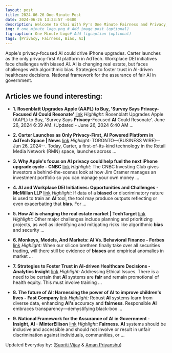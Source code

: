```yaml
---
layout: post
title: 2024-06-26 One-Minute Post
date: 2024-06-26 13:23:57 -0400
description: Welcome to Chai With Py's One Minute Fairness and Privacy, which aims to provide you the current happenings in the world of Fairness, Privacy, and AI.
img: # one_minute_logo.png # Add image post (optional)
fig-caption: One Minute Logo# Add figcaption (optional)
tags: [Privacy, Fairness, Bias, AI]
---
```


Apple's privacy-focused AI could drive iPhone upgrades. Carter launches as the only privacy-first AI platform in AdTech. Workplace DEI initiatives face challenges with biased AI. AI is changing real estate, but faces challenges with algorithmic bias. Strategies to foster trust in AI-driven healthcare decisions. National framework for the assurance of fair AI in government.

## Articles we found interesting:

- **1. Rosenblatt Upgrades Apple (AAPL) to Buy, &#39;Survey Says <b>Privacy</b>-Focused <b>AI</b> Could Resonate&#39;** [link](https://www.streetinsider.com/Analyst%2BComments/Rosenblatt%2BUpgrades%2BApple%2B%2528AAPL%2529%2Bto%2BBuy%252C%2BSurvey%2BSays%2BPrivacy-Focused%2BAI%2BCould%2BResonate/23398361.html)
_Highlight:_ Rosenblatt Upgrades Apple (AAPL) to Buy, &#39;Survey Says <b>Privacy</b>-Focused <b>AI</b> Could Resonate&#39;. June 26, 2024 6:39 AM. (Updated - June 26, 2024 6:40 AM&nbsp;...

- **2. Carter Launches as Only <b>Privacy</b>-First, <b>AI</b> Powered Platform in AdTech Space | News** [link](https://www.bakersfield.com/ap/news/carter-launches-as-only-privacy-first-ai-powered-platform-in-adtech-space/article_edf29998-48cb-5757-8c7d-00714a133e3e.html)
_Highlight:_ TORONTO--(BUSINESS WIRE)--Jun 26, 2024--. Today, Carter, a first-of-its-kind technology in the Retail Media Network (RMN) space, launches across&nbsp;...

- **3. Why Apple&#39;s focus on <b>AI privacy</b> could help fuel the next iPhone upgrade cycle - CNBC** [link](https://www.cnbc.com/2024/06/26/why-apples-focus-on-ai-privacy-could-help-fuel-the-next-iphone-upgrade-cycle.html)
_Highlight:_ The CNBC Investing Club gives investors a behind-the-scenes look at how Jim Cramer manages an investment portfolio so you can manage your own money&nbsp;...

- **4. <b>AI</b> and Workplace DEI Initiatives: Opportunities and Challenges - McMillan LLP** [link](https://mcmillan.ca/insights/publications/ai-and-workplace-dei-initiatives-opportunities-and-challenges/)
_Highlight:_ If data of a <b>biased</b> or discriminatory nature is used to train an <b>AI</b> tool, the tool may produce outputs reflecting or even exacerbating that <b>bias</b>. For&nbsp;...

- **5. How <b>AI</b> is changing the real estate market | TechTarget** [link](https://www.techtarget.com/searchenterpriseai/feature/How-AI-is-changing-the-real-estate-market)
_Highlight:_ Other major challenges include planning and prioritizing projects, as well as identifying and mitigating risks like algorithmic <b>bias</b> and security&nbsp;...

- **6. Monkeys, Models, And Markets: <b>AI</b> Vs. Behavioral Finance - Forbes** [link](https://www.forbes.com/sites/philipmaymin/2024/06/25/monkeys-models-and-markets-ai-vs-behavioral-finance/)
_Highlight:_ When our silicon brethren finally take over all securities trading, will there still be evidence of <b>biases</b> and empirical anomalies in market&nbsp;...

- **7. Strategies to Foster Trust in <b>AI</b>-driven Healthcare Decisions - Analytics Insight** [link](https://www.analyticsinsight.net/artificial-intelligence/strategies-to-foster-trust-in-ai-driven-healthcare-decisions)
_Highlight:_ Addressing Ethical Issues. There is a need to be certain that <b>AI</b> systems are <b>fair</b> and remain promotional of health equity. This must involve training&nbsp;...

- **8. The future of <b>AI</b>: Harnessing the power of <b>AI</b> to improve children&#39;s lives - Fast Company** [link](https://www.fastcompany.com/91145229/the-future-of-ai-harnessing-the-power-of-ai-to-improve-childrens-lives)
_Highlight:_ Robust <b>AI</b> systems learn from diverse data, enhancing <b>AI&#39;s</b> accuracy and <b>fairness</b>. Responsible <b>AI</b> embraces transparency—demystifying black-box&nbsp;...

- **9. National Framework for the Assurance of <b>AI</b> in Government - Insight, <b>AI</b> - MinterEllison** [link](https://www.minterellison.com/articles/national-framework-for-the-assurance-of-ai-in-government)
_Highlight:_ <b>Fairness</b>. <b>AI</b> systems should be inclusive and accessible and should not involve or result in unfair discrimination against individuals, communities, or&nbsp;...


Updated Everyday by: (<a href="https://supritivijay.github.io/">Supriti Vijay</a> & <a href="https://amanpriyanshu.github.io/">Aman Priyanshu</a>)
